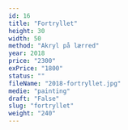 ```yaml
---
id: 16
title: "Fortryllet"
height: 30
width: 50
method: "Akryl på lærred"
year: 2018
price: "2300"
exPrice: "1800"
status: ""
fileName: "2018-fortryllet.jpg"
medie: "painting"
draft: "False"
slug: "fortryllet"
weight: "240"
---
```


